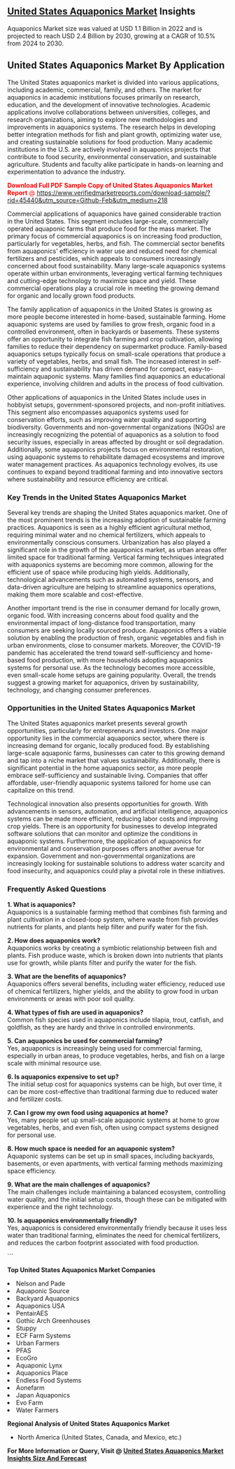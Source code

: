 <h2><a href="https://www.verifiedmarketreports.com/download-sample/?rid=45440&amp;utm_source=Github-Feb&amp;utm_medium=218" target="_blank">United States Aquaponics Market</a> Insights</h2><p>Aquaponics Market size was valued at USD 1.1 Billion in 2022 and is projected to reach USD 2.4 Billion by 2030, growing at a CAGR of 10.5% from 2024 to 2030.</p><p> <h2>United States Aquaponics Market By Application</h2> <p>The United States aquaponics market is divided into various applications, including academic, commercial, family, and others. The market for aquaponics in academic institutions focuses primarily on research, education, and the development of innovative technologies. Academic applications involve collaborations between universities, colleges, and research organizations, aiming to explore new methodologies and improvements in aquaponics systems. The research helps in developing better integration methods for fish and plant growth, optimizing water use, and creating sustainable solutions for food production. Many academic institutions in the U.S. are actively involved in aquaponics projects that contribute to food security, environmental conservation, and sustainable agriculture. Students and faculty alike participate in hands-on learning and experimentation to advance the industry. <p><span class=""><span style="color: #ff0000;"><strong>Download Full PDF Sample Copy of United States Aquaponics Market Report</strong> @ </span><a href="https://www.verifiedmarketreports.com/download-sample/?rid=45440&amp;utm_source=Github-Feb&amp;utm_medium=218" target="_blank">https://www.verifiedmarketreports.com/download-sample/?rid=45440&amp;utm_source=Github-Feb&amp;utm_medium=218</a></span></p></p> <p>Commercial applications of aquaponics have gained considerable traction in the United States. This segment includes large-scale, commercially operated aquaponic farms that produce food for the mass market. The primary focus of commercial aquaponics is on increasing food production, particularly for vegetables, herbs, and fish. The commercial sector benefits from aquaponics' efficiency in water use and reduced need for chemical fertilizers and pesticides, which appeals to consumers increasingly concerned about food sustainability. Many large-scale aquaponics systems operate within urban environments, leveraging vertical farming techniques and cutting-edge technology to maximize space and yield. These commercial operations play a crucial role in meeting the growing demand for organic and locally grown food products. <p>The family application of aquaponics in the United States is growing as more people become interested in home-based, sustainable farming. Home aquaponic systems are used by families to grow fresh, organic food in a controlled environment, often in backyards or basements. These systems offer an opportunity to integrate fish farming and crop cultivation, allowing families to reduce their dependency on supermarket produce. Family-based aquaponics setups typically focus on small-scale operations that produce a variety of vegetables, herbs, and small fish. The increased interest in self-sufficiency and sustainability has driven demand for compact, easy-to-maintain aquaponic systems. Many families find aquaponics an educational experience, involving children and adults in the process of food cultivation. <p>Other applications of aquaponics in the United States include uses in hobbyist setups, government-sponsored projects, and non-profit initiatives. This segment also encompasses aquaponics systems used for conservation efforts, such as improving water quality and supporting biodiversity. Governments and non-governmental organizations (NGOs) are increasingly recognizing the potential of aquaponics as a solution to food security issues, especially in areas affected by drought or soil degradation. Additionally, some aquaponics projects focus on environmental restoration, using aquaponic systems to rehabilitate damaged ecosystems and improve water management practices. As aquaponics technology evolves, its use continues to expand beyond traditional farming and into innovative sectors where sustainability and resource efficiency are critical. <h3>Key Trends in the United States Aquaponics Market</h3> <p>Several key trends are shaping the United States aquaponics market. One of the most prominent trends is the increasing adoption of sustainable farming practices. Aquaponics is seen as a highly efficient agricultural method, requiring minimal water and no chemical fertilizers, which appeals to environmentally conscious consumers. Urbanization has also played a significant role in the growth of the aquaponics market, as urban areas offer limited space for traditional farming. Vertical farming techniques integrated with aquaponics systems are becoming more common, allowing for the efficient use of space while producing high yields. Additionally, technological advancements such as automated systems, sensors, and data-driven agriculture are helping to streamline aquaponics operations, making them more scalable and cost-effective. <p>Another important trend is the rise in consumer demand for locally grown, organic food. With increasing concerns about food quality and the environmental impact of long-distance food transportation, many consumers are seeking locally sourced produce. Aquaponics offers a viable solution by enabling the production of fresh, organic vegetables and fish in urban environments, close to consumer markets. Moreover, the COVID-19 pandemic has accelerated the trend toward self-sufficiency and home-based food production, with more households adopting aquaponics systems for personal use. As the technology becomes more accessible, even small-scale home setups are gaining popularity. Overall, the trends suggest a growing market for aquaponics, driven by sustainability, technology, and changing consumer preferences. <h3>Opportunities in the United States Aquaponics Market</h3> <p>The United States aquaponics market presents several growth opportunities, particularly for entrepreneurs and investors. One major opportunity lies in the commercial aquaponics sector, where there is increasing demand for organic, locally produced food. By establishing large-scale aquaponic farms, businesses can cater to this growing demand and tap into a niche market that values sustainability. Additionally, there is significant potential in the home aquaponics sector, as more people embrace self-sufficiency and sustainable living. Companies that offer affordable, user-friendly aquaponic systems tailored for home use can capitalize on this trend. <p>Technological innovation also presents opportunities for growth. With advancements in sensors, automation, and artificial intelligence, aquaponics systems can be made more efficient, reducing labor costs and improving crop yields. There is an opportunity for businesses to develop integrated software solutions that can monitor and optimize the conditions in aquaponic systems. Furthermore, the application of aquaponics for environmental and conservation purposes offers another avenue for expansion. Government and non-governmental organizations are increasingly looking for sustainable solutions to address water scarcity and food insecurity, and aquaponics could play a pivotal role in these initiatives. <h3>Frequently Asked Questions</h3> <p><strong>1. What is aquaponics?</strong><br>Aquaponics is a sustainable farming method that combines fish farming and plant cultivation in a closed-loop system, where waste from fish provides nutrients for plants, and plants help filter and purify water for the fish.</p> <p><strong>2. How does aquaponics work?</strong><br>Aquaponics works by creating a symbiotic relationship between fish and plants. Fish produce waste, which is broken down into nutrients that plants use for growth, while plants filter and purify the water for the fish.</p> <p><strong>3. What are the benefits of aquaponics?</strong><br>Aquaponics offers several benefits, including water efficiency, reduced use of chemical fertilizers, higher yields, and the ability to grow food in urban environments or areas with poor soil quality.</p> <p><strong>4. What types of fish are used in aquaponics?</strong><br>Common fish species used in aquaponics include tilapia, trout, catfish, and goldfish, as they are hardy and thrive in controlled environments.</p> <p><strong>5. Can aquaponics be used for commercial farming?</strong><br>Yes, aquaponics is increasingly being used for commercial farming, especially in urban areas, to produce vegetables, herbs, and fish on a large scale with minimal resource use.</p> <p><strong>6. Is aquaponics expensive to set up?</strong><br>The initial setup cost for aquaponics systems can be high, but over time, it can be more cost-effective than traditional farming due to reduced water and fertilizer costs.</p> <p><strong>7. Can I grow my own food using aquaponics at home?</strong><br>Yes, many people set up small-scale aquaponic systems at home to grow vegetables, herbs, and even fish, often using compact systems designed for personal use.</p> <p><strong>8. How much space is needed for an aquaponic system?</strong><br>Aquaponic systems can be set up in small spaces, including backyards, basements, or even apartments, with vertical farming methods maximizing space efficiency.</p> <p><strong>9. What are the main challenges of aquaponics?</strong><br>The main challenges include maintaining a balanced ecosystem, controlling water quality, and the initial setup costs, though these can be mitigated with experience and the right technology.</p> <p><strong>10. Is aquaponics environmentally friendly?</strong><br>Yes, aquaponics is considered environmentally friendly because it uses less water than traditional farming, eliminates the need for chemical fertilizers, and reduces the carbon footprint associated with food production.</p> ```</p><p><strong>Top United States Aquaponics Market Companies</strong></p><div data-test-id=""><p><li>Nelson and Pade</li><li> Aquaponic Source</li><li> Backyard Aquaponics</li><li> Aquaponics USA</li><li> PentairAES</li><li> Gothic Arch Greenhouses</li><li> Stuppy</li><li> ECF Farm Systems</li><li> Urban Farmers</li><li> PFAS</li><li> EcoGro</li><li> Aquaponic Lynx</li><li> Aquaponics Place</li><li> Endless Food Systems</li><li> Aonefarm</li><li> Japan Aquaponics</li><li> Evo Farm</li><li> Water Farmers</li></p><div><strong>Regional Analysis of&nbsp;United States Aquaponics Market</strong></div><ul><li dir="ltr"><p dir="ltr">North America&nbsp;(United States, Canada, and Mexico, etc.)</p></li></ul><p><strong>For More Information or Query, Visit @&nbsp;</strong><strong><a href="https://www.verifiedmarketreports.com/product/global-aquaponics-market-2019-by-manufacturers-regions-type-and-application-forecast-to-2024/?utm_source=Github-Feb&amp;utm_medium=218" target="_blank">United States Aquaponics Market Insights Size And Forecast</a></strong></p></div>
